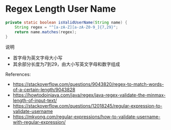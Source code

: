 # Regex Length User Name


```java
private static boolean isValidUserName(String name) {
    String regex = "^[a-zA-Z][a-zA-Z0-9_]{7,29}";
    return name.matches(regex);
}

```

说明
- 首字母为英文字母大小写
- 其余部分长度为7到29，由大小写英文字母和数字组成



References:
- https://stackoverflow.com/questions/9043820/regex-to-match-words-of-a-certain-length/9043828
- https://howtodoinjava.com/java/regex/java-regex-validate-the-minmax-length-of-input-text/
- https://stackoverflow.com/questions/12018245/regular-expression-to-validate-username
- https://mkyong.com/regular-expressions/how-to-validate-username-with-regular-expression/

